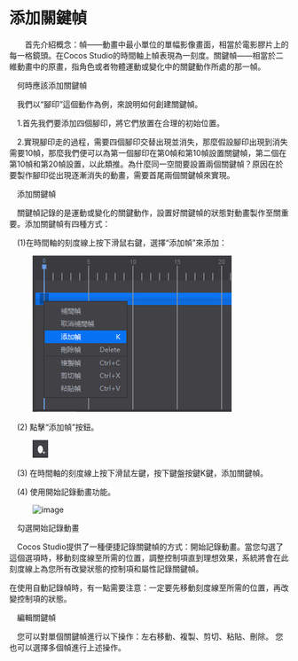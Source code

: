 # 添加關鍵幀
&emsp;&emsp;首先介紹概念：幀——動畫中最小單位的單幅影像畫面，相當於電影膠片上的每一格鏡頭。在Cocos Studio的時間軸上幀表現為一刻度。關鍵幀——相當於二維動畫中的原畫，指角色或者物體運動或變化中的關鍵動作所處的那一幀。

&emsp;何時應該添加關鍵幀 


&emsp;我們以“腳印”這個動作為例，來說明如何創建關鍵幀。

&emsp;1.首先我們要添加四個腳印，將它們放置在合理的初始位置。

&emsp;2.實現腳印走的過程，需要四個腳印交替出現並消失，那麼假設腳印出現到消失需要10幀，那麼我們便可以為第一個腳印在第0幀和第10幀設置關鍵幀，第二個在第10幀和第20幀設置，以此類推。為什麼同一空間要設置兩個關鍵幀？原因在於要製作腳印從出現逐漸消失的動畫，需要首尾兩個關鍵幀來實現。


&emsp;添加關鍵幀

&emsp;關鍵幀記錄的是運動或變化的關鍵動作，設置好關鍵幀的狀態對動畫製作至關重要。添加關鍵幀有四種方式：

&emsp;(1)在時間軸的刻度線上按下滑鼠右鍵，選擇“添加幀”來添加：

&emsp;&emsp;&emsp;![image](res_tw/image004.png)

&emsp;(2) 點擊“添加幀”按鈕。

&emsp;&emsp;&emsp;![image](res_tw/image008.png)

&emsp;(3) 在時間軸的刻度線上按下滑鼠左鍵，按下鍵盤按鍵K鍵，添加關鍵幀。

&emsp;(4) 使用開始記錄動畫功能。

&emsp;&emsp;&emsp;![image](res_tw/image006.png)

&emsp;勾選開始記錄動畫

&emsp;Cocos Studio提供了一種便捷記錄關鍵幀的方式：開始記錄動畫。當您勾選了這個選項時，移動刻度線至所需的位置，調整控制項直到理想效果，系統將會在此刻度線上為您所有改變狀態的控制項和屬性記錄關鍵幀。

在使用自動記錄幀時，有一點需要注意：一定要先移動刻度線至所需的位置，再改變控制項的狀態。

&emsp;編輯關鍵幀 

&emsp;您可以對單個關鍵幀進行以下操作：左右移動、複製、剪切、粘貼、刪除。 您也可以選擇多個幀進行上述操作。
